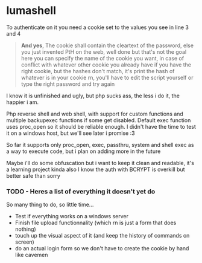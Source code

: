 # lumashell

To authenticate on it you need a cookie set to the values you see in line 3 and 4
> **And yes**, The cookie shall contain the cleartext of the password, else you just invented PtH on the web, well done but that's not the goal here
you can specify the name of the cookie you want, in case of conflict with whatever other cookie you already have 
if you have the right cookie, but the hashes don't match, it's print the hash of whatever is in your cookie rn, you'll have to edit the script yourself or type the right password and try again


I know it is unfinished and ugly, but php sucks ass, the less i do it, the happier i am.


Php reverse shell and web shell, with support for custom functions and multiple backupexec functions if some get disabled.
Default exec function uses proc_open so it should be reliable enough.
I didn't have the time to test it on a windows host, but we'll see later i promise :3

So far it supports only proc_open, exec, passthru, system and shell exec as a way to execute code, but i plan on adding more in the future

Maybe i'll do some obfuscation but i want to keep it clean and readable, it's a learning project kinda
also I know the auth with BCRYPT is overkill but better safe than sorry






### TODO - Heres a list of everything it doesn't yet do
So many thing to do, so little time...
- Test if everything works on a windows server
- Finish file upload functionnality (which rn is just a form that does nothing)
- touch up the visual aspect of it (and keep the history of commands on screen)
- do an actual login form so we don't have to create the cookie by hand like cavemen 
